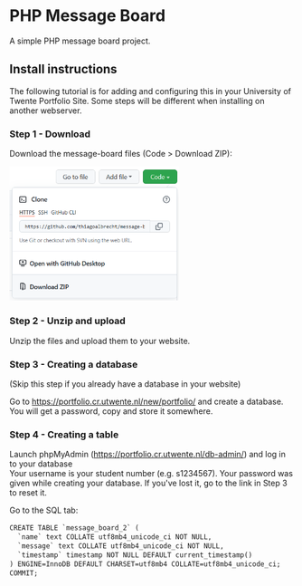 # PHP Message Board
A simple PHP message board project.
## Install instructions
The following tutorial is for adding and configuring this in your University of Twente Portfolio Site. Some steps will be different when installing on another webserver.
### Step 1 - Download
Download the message-board files (Code > Download ZIP):

<img src="https://raw.githubusercontent.com/thiagoalbrecht/message-board/tutorial/images/download.png" width="300">

### Step 2 - Unzip and upload
Unzip the files and upload them to your website.

### Step 3 - Creating a database
(Skip this step if you already have a database in your website)

Go to https://portfolio.cr.utwente.nl/new/portfolio/ and create a database. You will get a password, copy and store it somewhere.

### Step 4 - Creating a table
Launch phpMyAdmin (https://portfolio.cr.utwente.nl/db-admin/) and log in to your database
<br>Your username is your student number (e.g. s1234567). Your password was given while creating your database. If you've lost it, go to the link in Step 3 to reset it.

Go to the SQL tab:

```
CREATE TABLE `message_board_2` (
  `name` text COLLATE utf8mb4_unicode_ci NOT NULL,
  `message` text COLLATE utf8mb4_unicode_ci NOT NULL,
  `timestamp` timestamp NOT NULL DEFAULT current_timestamp()
) ENGINE=InnoDB DEFAULT CHARSET=utf8mb4 COLLATE=utf8mb4_unicode_ci;
COMMIT;
```

## 
